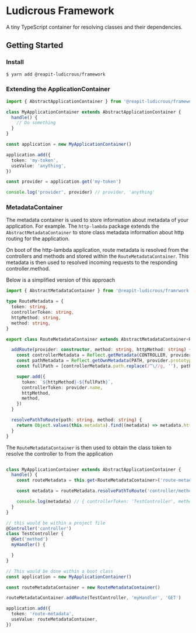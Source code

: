 # Ludicrous Framework 

A tiny TypeScript container for resolving classes and their dependencies.

## Getting Started

### Install

```bash
$ yarn add @reapit-ludicrous/framework
```

### Extending the ApplicationContainer

```ts
import { AbstractApplicationContainer } from '@reapit-ludicrous/framework'

class MyApplicationContainer extends AbstractApplicationContainer {
  handle() {
    // Do something 
  }
}

const application = new MyApplicationContainer()

application.add({
  token: 'my-token',
  useValue: 'anything',
})

const provider = application.get('my-token')

console.log('provider', provider) // provider, 'anything'
```

### MetadataContainer

The metadata container is used to store information about metadata of your application. For example. The `http-lambda` package extends the `AbstractMetadataContainer` to store class metadata information about http routing for the application.

On boot of the http-lambda application, route metadata is resolved from the controllers and methods and stored within the `RouteMetadataContainer`. This metadata is then used to resolved incoming requests to the responding controller.method.

Below is a simplified version of this approach
```ts
import { AbstractMetadataContainer } from '@reapit-ludicrous/framrwork'

type RouteMetadata = {
  token: string,
  controllerToken: string,
  httpMethod: string,
  method: string,
}

export class RouteMetadataContainer extends AbstractMetadataContainer<RouteMetadata> {

  addRoute(provider: constructor, method: string, httpMethod: string) {
    const controllerMetadata = Reflect.getMetadata(CONTROLLER, provider)
    const pathMetadata = Reflect.getOwnMetadata(PATH, provider.prototype[method])
    const fullPath = [controllerMetadata.path.replace(/^\//g, ''), pathMetadata]

    super.add({
      token: `${httpMethod}-${fullPath}`,
      controllerToken: provider.name,
      httpMethod,
      method,
    })
  }

  resolvePathToRoute(path: string, method: string) {
    return Object.values(this.metadata).find((metadata) => metadata.httpMethod === method && metadata.path === path)
  }
}
```

The `RouteMetadataContainer` is then used to obtain the class token to resolve the controller to from the application


```ts

class MyApplicationContainer extends AbstractApplicationContainer {
  handle() {
    const routeMetadata = this.get<RouteMetadataContainer>('route-metadata')

    const metadata = routeMetadata.resolvePathToRoute('controller/method', 'GET')

    console.log(metadata) // { controllerToken: 'TestController', method: 'myHandler', httpMethod: 'GET', token: 'controller/method' }
  }
}

// this would be within a project file
@Controller('controller')
class TestController {
  @Get('method')
  myHandler() {

  }
}

// This would be done within a boot class
const application = new MyApplicationContainer()

const routeMetadataContainer = new RouteMetadataContainer()

routeMetadataContainer.addRoute(TestController, 'myHandler', 'GET')

application.add({
  token: 'route-metadata',
  useValue: routeMetadataContainer,
})

```
